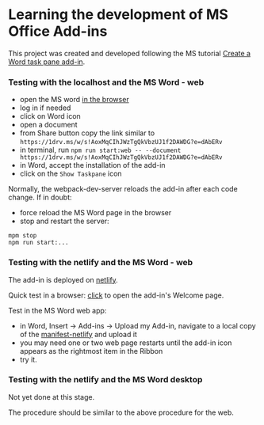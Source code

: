 # Learning the development of MS Office Add-ins

This project was created and developed following the MS tutorial [Create a Word task pane add-in](https://learn.microsoft.com/en-us/office/dev/add-ins/tutorials/word-tutorial).

### Testing with the localhost and the MS Word - web

- open the MS word [in the browser](https://www.office.com/)
- log in if needed
- click on Word icon
- open a document
- from Share button copy the link similar to `https://1drv.ms/w/s!AoxMqCIhJWzTgQkVbzUJ1f2DAWDG?e=dAbERv`
- in terminal, run `npm run start:web -- --document https://1drv.ms/w/s!AoxMqCIhJWzTgQkVbzUJ1f2DAWDG?e=dAbERv`
- in Word, accept the installation of the add-in
- click on the  `Show Taskpane` icon

Normally, the webpack-dev-server reloads the add-in after each code change.
If in doubt:

-  force reload the MS Word page in the browser
-  stop and restart the server:

 ```
 mpm stop
 npm run start:...
 ``` 

### Testing with the netlify and the MS Word - web

The add-in is deployed on [netlify](https://office-add-in-2-7d7ee5.netlify.app).

Quick test in a browser: [click](https://office-add-in-2-7d7ee5.netlify.app/taskpane.html) to open the add-in's Welcome page.

Test in the MS Word web app:

- in Word, Insert -> Add-ins -> Upload my Add-in, navigate to a local copy of the [manifest-netlify](https://github.com/rudifa/Office-Add-in-2/blob/main/manifest-netlify.xml) and upload it
- you may need one or two web page restarts until the add-in icon appears as the rightmost item in the Ribbon
- try it.

### Testing with the netlify and the MS Word desktop

Not yet done at this stage.

The procedure should be similar to the above procedure for the web.

